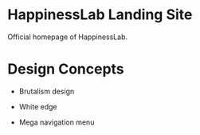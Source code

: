 # HappinessLab Landing Site

Official homepage of HappinessLab.

# Design Concepts

- Brutalism design

- White edge

- Mega navigation menu
